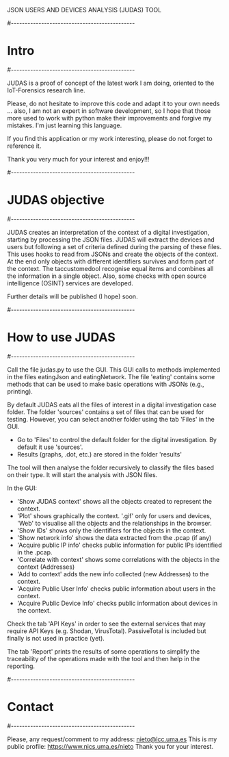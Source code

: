 
JSON USERS AND DEVICES ANALYSIS (JUDAS) TOOL

#---------------------------------------------
# Intro
#---------------------------------------------

JUDAS is a proof of concept of the latest work I am doing, oriented to the IoT-Forensics research line.

Please, do not hesitate to improve this code and adapt it to your own needs ... also, I am not an expert in software
development, so I hope that those more used to work with python make their improvements and forgive my mistakes. I'm
just learning this language.

If you find this application or my work interesting, please do not forget to reference it.

Thank you very much for your interest and enjoy!!!

#---------------------------------------------
# JUDAS objective
#---------------------------------------------

JUDAS creates an interpretation of the context of a digital investigation, starting by processing the JSON files.
JUDAS will extract the devices and users but following a set of criteria defined during the parsing of these files.
This uses hooks to read from JSONs and create the objects of the context. At the end only objects with different
identifiers survives and form part of the context. The taccustomedool recognise equal items and combines all the information in
a single object. Also, some checks with open source intelligence (OSINT) services are developed.

Further details will be published (I hope) soon.

#---------------------------------------------
# How to use JUDAS
#---------------------------------------------

Call the file judas.py to use the GUI. This GUI calls to methods implemented in the files eatingJson and eatingNetwork.
The file 'eating' contains some methods that can be used to make basic operations with JSONs (e.g., printing).

By default JUDAS eats all the files of interest in a digital investigation case folder. The folder 'sources' contains
a set of files that can be used for testing. However, you can select another folder using the tab 'Files' in the GUI.

- Go to 'Files' to control the default folder for the digital investigation. By default it use 'sources'.
- Results (graphs, .dot, etc.) are stored in the folder 'results'

The tool will then analyse the folder recursively to classify the files based on their type. It will start the analysis
with JSON files.

In the GUI:
- 'Show JUDAS context' shows all the objects created to represent the context.
- 'Plot' shows graphically the context. '.gif' only for users and devices, 'Web' to visualise all the objects and the
   relationships in the browser.
- 'Show IDs' shows only the identifiers for the objects in the context.
- 'Show network info' shows the data extracted from the .pcap (if any)
- 'Acquire public IP info' checks public information for public IPs identified in the .pcap.
- 'Correlate with context' shows some correlations with the objects in the context (Addresses)
- 'Add to context' adds the new info collected (new Addresses) to the context.
- 'Acquire Public User Info' checks public information about users in the context.
- 'Acquire Public Device Info' checks public information about devices in the context.

Check the tab 'API Keys' in order to see the external services that may require API Keys (e.g. Shodan, VirusTotal).
PassiveTotal is included but finally is not used in practice (yet).

The tab 'Report' prints the results of some operations to simplify the traceability of the operations made with the
tool and then help in the reporting.


#---------------------------------------------
# Contact
#---------------------------------------------

Please, any request/comment to my address: nieto@lcc.uma.es
This is my public profile: https://www.nics.uma.es/nieto
Thank you for your interest.
